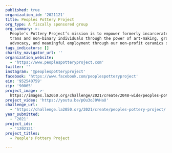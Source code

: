 ```yaml
---
published: true
organization_id: '2021121'
title: Peoples Pottery Project
org_type: A fiscally sponsored group
org_summary: >-
  People’s Pottery Project’s mission is to empower formerly incarcerated women,
  trans and non-binary individuals through the power of art-making, grassroots
  advocacy, and meaningful employment through our non-profit ceramics studio.
tags_indicators: []
charity_navigator_url: ''
organization_website:
  - 'https://www.peoplespotteryproject.com'
twitter: ''
instagram: '@peoplespotteryproject'
facebook: 'https://www.facebook.com/peoplespotteryproject'
ein: '952540759'
zip: '90065'
project_image: >-
  https://images.la2050.org/challenge/2021/create/2048-wide/peoples-pottery-project.jpg
project_video: 'https://youtu.be/pOu3oJ0VHaU'
challenge_url:
  - 'https://challenge.la2050.org/2021/create/peoples-pottery-project/'
year_submitted:
  - '2021'
project_ids:
  - '1202121'
project_titles:
  - People's Pottery Project

---
```

